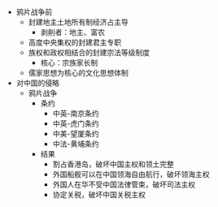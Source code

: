 - 鸦片战争前
	- 封建地主土地所有制经济占主导
		- 剥削者：地主、富农
	- 高度中央集权的封建君主专职
	- 族权和政权相结合的封建宗法等级制度
		- 核心：宗族家长制
	- 儒家思想为核心的文化思想体制
- 对中国的侵略
	- 鸦片战争
		- 条约
			- 中英-南京条约
			- 中英-虎门条约
			- 中美-望厦条约
			- 中法-黄埔条约
		- 结果
			- 割占香港岛，破坏中国主权和领土完整
			- 外国船舰可以在中国领海自由航行，破坏领海主权
			- 外国人在华不受中国法律管束，破坏司法主权
			- 协定关税，破坏中国关税主权
